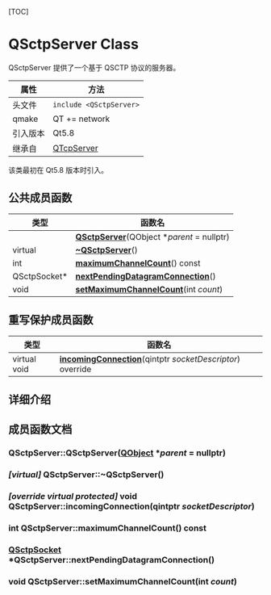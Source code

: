 [TOC]



# QSctpServer Class

QSctpServer 提供了一个基于 QSCTP 协议的服务器。

| 属性     | 方法                                           |
| -------- | ---------------------------------------------- |
| 头文件   | `include <QSctpServer>`                        |
| qmake    | QT += network                                  |
| 引入版本 | Qt5.8                                          |
| 继承自   | [QTcpServer](../../T/QTcpServer/QTcpServer.md) |

该类最初在 Qt5.8 版本时引入。



## 公共成员函数

| 类型         | 函数名                                                       |
| ------------ | ------------------------------------------------------------ |
|              | **[QSctpServer](QSctpServer.md)**(QObject **parent* = nullptr) |
| virtual      | **[~QSctpServer](QSctpServer.md)**()                         |
| int          | **[maximumChannelCount](qthelp://org.qt-project.qtnetwork.5150/qtnetwork/qsctpserver.html#maximumChannelCount)**() const |
| QSctpSocket* | **[nextPendingDatagramConnection](qthelp://org.qt-project.qtnetwork.5150/qtnetwork/qsctpserver.html#nextPendingDatagramConnection)**() |
| void         | **[setMaximumChannelCount](qthelp://org.qt-project.qtnetwork.5150/qtnetwork/qsctpserver.html#setMaximumChannelCount)**(int *count*) |



## 重写保护成员函数

| 类型         | 函数名                                                       |
| ------------ | ------------------------------------------------------------ |
| virtual void | **[incomingConnection](qthelp://org.qt-project.qtnetwork.5150/qtnetwork/qsctpserver.html#incomingConnection)**(qintptr *socketDescriptor*) override |



## 详细介绍





## 成员函数文档

### **QSctpServer**::QSctpServer([QObject](../../O/QObject/QObject.md) **parent* = nullptr)





### *[virtual]* **QSctpServer**::~QSctpServer()





### *[override virtual protected]* void **QSctpServer**::incomingConnection(qintptr *socketDescriptor*)





### int **QSctpServer**::maximumChannelCount() const





### [QSctpSocket](../QSctpSocket/QSctpSocket.md) ***QSctpServer**::nextPendingDatagramConnection()



### void **QSctpServer**::setMaximumChannelCount(int *count*)



